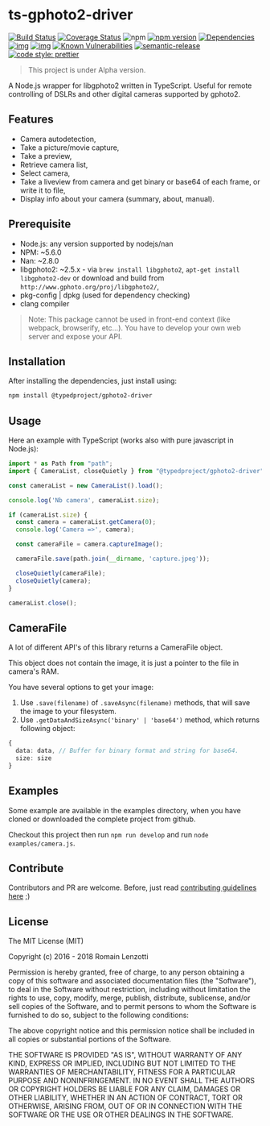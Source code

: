 # ts-gphoto2-driver

[![Build Status](https://travis-ci.org/TypedProject/ts-gphoto2-driver.svg?branch=master)](https://travis-ci.org/TypedProject/ts-gphoto2-driver)
[![Coverage Status](https://coveralls.io/repos/github/TypedProject/ts-gphoto2-driver/badge.svg?branch=master)](https://coveralls.io/github/TypedProject/ts-gphoto2-driver?branch=master)
![npm](https://img.shields.io/npm/dm/%40typedproject%2Fgphoto2-driver.svg)
[![npm version](https://badge.fury.io/js/%40typedproject%2Fgphoto2-driver.svg)](https://badge.fury.io/js/%40typedproject%2Fgphoto2-driver)
[![Dependencies](https://david-dm.org/typedproject/ts-gphoto2-driver.svg)](https://david-dm.org/typedproject/ts-gphoto2-driver#info=dependencies)
[![img](https://david-dm.org/typedproject/ts-gphoto2-driver/dev-status.svg)](https://david-dm.org/typedproject/ts-gphoto2-driver/#info=devDependencies)
[![img](https://david-dm.org/typedproject/ts-gphoto2-driver/peer-status.svg)](https://david-dm.org/typedproject/ts-gphoto2-driver/#info=peerDependenciess)
[![Known Vulnerabilities](https://snyk.io/test/github/typedproject/ts-gphoto2-driver/badge.svg)](https://snyk.io/test/github/typedproject/ts-gphoto2-driver)
[![semantic-release](https://img.shields.io/badge/%20%20%F0%9F%93%A6%F0%9F%9A%80-semantic--release-e10079.svg)](https://github.com/semantic-release/semantic-release)
[![code style: prettier](https://img.shields.io/badge/code_style-prettier-ff69b4.svg?style=flat-square)](https://github.com/prettier/prettier)

> This project is under Alpha version.

A Node.js wrapper for libgphoto2 written in TypeScript. Useful for remote controlling of DSLRs and other digital cameras supported by gphoto2.

## Features

 - Camera autodetection,
 - Take a picture/movie capture,
 - Take a preview,
 - Retrieve camera list,
 - Select camera,
 - Take a liveview from camera and get binary or base64 of each frame, or write it to file,
 - Display info about your camera (summary, about, manual).

## Prerequisite

 - Node.js: any version supported by nodejs/nan
 - NPM: ~5.6.0
 - Nan: ~2.8.0
 - libgphoto2: ~2.5.x - via `brew install libgphoto2`, `apt-get install libgphoto2-dev` or download and build from `http://www.gphoto.org/proj/libgphoto2/`,
 - pkg-config | dpkg (used for dependency checking)
 - clang compiler

> Note: This package cannot be used in front-end context (like webpack, browserify, etc...). You have to develop your own web server and expose your API.

## Installation

After installing the dependencies, just install using:

```bash
npm install @typedproject/gphoto2-driver
```

## Usage

Here an example with TypeScript (works also with pure javascript in Node.js):

```typescript
import * as Path from "path";
import { CameraList, closeQuietly } from "@typedproject/gphoto2-driver";

const cameraList = new CameraList().load();

console.log('Nb camera', cameraList.size);

if (cameraList.size) {
  const camera = cameraList.getCamera(0);
  console.log('Camera =>', camera);

  const cameraFile = camera.captureImage();

  cameraFile.save(path.join(__dirname, 'capture.jpeg'));

  closeQuietly(cameraFile);
  closeQuietly(camera);
}

cameraList.close();
```

## CameraFile

A lot of different API's of this library returns a CameraFile object.

This object does not contain the image, it is just a pointer to the file in camera's RAM.

You have several options to get your image:

1) Use `.save(filename)` of `.saveAsync(filename)` methods, that will save the image to your filesystem.
2) Use `.getDataAndSizeAsync('binary' | 'base64')` method, which returns following object:

```typescript
{
  data: data, // Buffer for binary format and string for base64.
  size: size
}
```

## Examples

Some example are available in the examples directory, when you have cloned or downloaded the complete project from github.

Checkout this project then run `npm run develop` and run `node examples/camera.js`.

## Contribute

Contributors and PR are welcome. Before, just read [contributing guidelines here](./CONTRIBUTING.md) ;)

## License

The MIT License (MIT)

Copyright (c) 2016 - 2018 Romain Lenzotti

Permission is hereby granted, free of charge, to any person obtaining a copy of this software and associated documentation files (the "Software"), to deal in the Software without restriction, including without limitation the rights to use, copy, modify, merge, publish, distribute, sublicense, and/or sell copies of the Software, and to permit persons to whom the Software is furnished to do so, subject to the following conditions:

The above copyright notice and this permission notice shall be included in all copies or substantial portions of the Software.

THE SOFTWARE IS PROVIDED "AS IS", WITHOUT WARRANTY OF ANY KIND, EXPRESS OR IMPLIED, INCLUDING BUT NOT LIMITED TO THE WARRANTIES OF MERCHANTABILITY, FITNESS FOR A PARTICULAR PURPOSE AND NONINFRINGEMENT. IN NO EVENT SHALL THE AUTHORS OR COPYRIGHT HOLDERS BE LIABLE FOR ANY CLAIM, DAMAGES OR OTHER LIABILITY, WHETHER IN AN ACTION OF CONTRACT, TORT OR OTHERWISE, ARISING FROM, OUT OF OR IN CONNECTION WITH THE SOFTWARE OR THE USE OR OTHER DEALINGS IN THE SOFTWARE.

[travis]: https://travis-ci.org/

